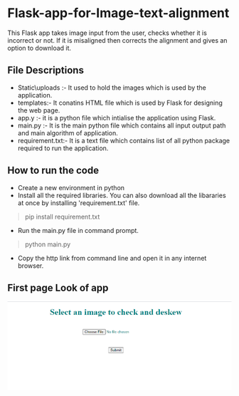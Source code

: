 # Flask-app-for-Image-text-alignment
This Flask app takes image input from the user, checks whether it is incorrect or not. If it is misaligned then corrects the alignment and gives an option to download it.  
## File Descriptions
- Static\uploads :- It used to hold the images which is used by the application. 
- templates:- It conatins HTML file which is used by Flask for designing the web page.
- app.y :- it is a python file which intialise the application using Flask. 
- main.py :- It is the main python file which contains all input output path and main algorithm of application.
- requirement.txt:- It is a text file which contains list of all python package required to run the application.
## How to run the code
- Create a new environment in python
- Install all the required libraries. You can also download all the libararies at once by installing 'requirement.txt' file.
 > pip install requirement.txt
- Run the main.py file in command prompt.
 > python main.py
- Copy the http link from command line and open it in any internet browser.
## First page Look of app
![This is an image](https://github.com/Sushma7870-git/Flask-app-for-Image-text-alignment/blob/main/page.PNG)
